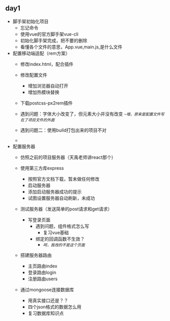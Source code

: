 ## day1
- 脚手架初始化项目
	- 忘记命令
	- 使用vue的官方脚手架vue-cli
    - 初始化脚手架完成，把不要的删除
    - 看懂各个文件的意思，App.vue,main.js,是什么文件
- 配置移动端适配（rem方案）
    - 修改index.html，配合插件
    - 修改配置文件
	    - 增加浏览器自动打开
	    - 增加热模块替换
	    
    - 下载postcss-px2rem插件
    - 遇到问题：字体大小改变了，但元素大小并没有改变
	*`~哦，原来是配置文件写在了项目文件的外面`*
    - 遇到问题二：使用build打包出来的项目不对
    - 
- 配置服务器
	- 仿照之前的项目服务器（天禹老师讲react那个）
	- 使用第三方库express
		- 按照官方文档下载，暂未做任何修改
		- 启动服务器
		- 添加启动服务器成功的提示
		- 试图设置服务器自动刷新，未成功
	- 测试服务器（发送简单的post请求和get请求）
		- 写登录页面
			- 遇到问题，组件格式怎么写
				- 复习vue基础
			- 绑定的回调函数不生效？
				- *`呵，我改的不是这个页面`*
			
	- 搭建服务器路由
		- 主页路由index
		- 登录路由login
		- 注册路由users
	- 通过mongoose连接数据库
		- 用真实接口还是？？
		- 四个json格式的数据怎么用
		- 复习数据库知识点
